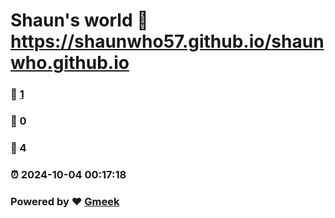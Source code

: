 # Shaun's world :link: https://shaunwho57.github.io/shaunwho.github.io 
### :page_facing_up: [1](https://shaunwho57.github.io/shaunwho.github.io/tag.html) 
### :speech_balloon: 0 
### :hibiscus: 4 
### :alarm_clock: 2024-10-04 00:17:18 
### Powered by :heart: [Gmeek](https://github.com/Meekdai/Gmeek)
